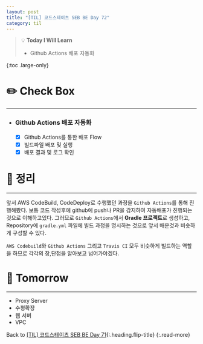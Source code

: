 ```yaml
---
layout: post
title: "[TIL] 코드스테이츠 SEB BE Day 72"
category: til
---
```

> 💡 **Today I Will Learn**
>
> * Github Actions 배포 자동화

{:toc .large-only}

# ✏️ Check Box
***

* ### Github Actions 배포 자동화
  * [x] <label>Github Actions를 통한 배포 Flow</label>
  * [x] <label>빌드파일 배포 및 실행</label>
  * [x] <label>배포 결과 및 로그 확인</label>

# 📌 정리
***

앞서 AWS CodeBuild, CodeDeploy로 수행했던 과정을 `Github Actions`를 통해 진행해봤다. 보통 코드 작성후에 github에 push나 PR을 감지하여 자동배포가 진행되는 것으로 이해하고있다. 그러므로 `Github Actions`에서 **Gradle 프로젝트**로 생성하고, Repository에 `gradle.yml` 파일에 빌드 과정을 명시하는 것으로 앞서 배운것과 비슷하게 구성할 수 있다.

`AWS Codebuild`와 `Github Actions` 그리고 `Travis CI` 모두 비슷하게 빌드하는 역할을 하므로 각각의 장,단점을 알아보고 넘어가야겠다.

# 🎯 Tomorrow
***

* Proxy Server
* 수평확장
* 웹 서버
* VPC

Back to [[TIL] 코드스테이츠 SEB BE Day 71](220805-til){:.heading.flip-title}
{:.read-more}